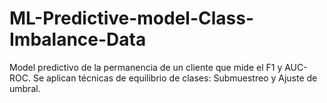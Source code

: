 # ML-Predictive-model-Class-Imbalance-Data
Model predictivo de la permanencia de un cliente que mide el F1 y AUC-ROC. Se aplican técnicas de equilibrio de clases: Submuestreo y Ajuste de umbral.

